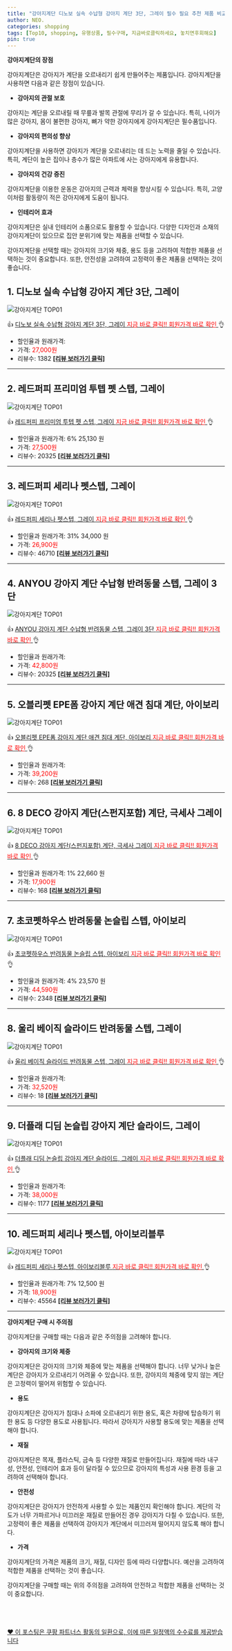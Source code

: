 ```yaml
---
title: "강아지계단 디노보 실속 수납형 강아지 계단 3단, 그레이 필수 필요 추천 제품 비교 최저 가격 비교 장점 구매가이드"
author: NEO.
categories: shopping
tags: [Top10, shopping, 유행상품, 필수구매, 지금바로클릭하세요, 놓치면후회해요]
pin: true
---
```

**강아지계단의 장점**

강아지계단은 강아지가 계단을 오르내리기 쉽게 만들어주는 제품입니다. 강아지계단을 사용하면 다음과 같은 장점이 있습니다.

* **강아지의 관절 보호**

강아지는 계단을 오르내릴 때 무릎과 발목 관절에 무리가 갈 수 있습니다. 특히, 나이가 많은 강아지, 몸이 불편한 강아지, 뼈가 약한 강아지에게 강아지계단은 필수품입니다.

* **강아지의 편의성 향상**

강아지계단을 사용하면 강아지가 계단을 오르내리는 데 드는 노력을 줄일 수 있습니다. 특히, 계단이 높은 집이나 층수가 많은 아파트에 사는 강아지에게 유용합니다.

* **강아지의 건강 증진**

강아지계단을 이용한 운동은 강아지의 근력과 체력을 향상시킬 수 있습니다. 특히, 고양이처럼 활동량이 적은 강아지에게 도움이 됩니다.

* **인테리어 효과**

강아지계단은 실내 인테리어 소품으로도 활용할 수 있습니다. 다양한 디자인과 소재의 강아지계단이 있으므로 집안 분위기에 맞는 제품을 선택할 수 있습니다.

강아지계단을 선택할 때는 강아지의 크기와 체중, 용도 등을 고려하여 적합한 제품을 선택하는 것이 중요합니다. 또한, 안전성을 고려하여 고정력이 좋은 제품을 선택하는 것이 좋습니다.

   

## 1. 디노보 실속 수납형 강아지 계단 3단, 그레이

![강아지계단 TOP01](https://thumbnail10.coupangcdn.com/thumbnails/remote/490x490ex/image/retail/images/789491865325885-c7afbe0e-7599-462f-aa77-3770e7054966.jpg)


👍 [디노보 실속 수납형 강아지 계단 3단, 그레이 <font color=red> 지금 바로 클릭!! 회원가격 바로 확인 </font> ](https://link.coupang.com/re/AFFSDP?lptag=AF3617701&subid=GithubCoopas&pageKey=5716401259&traceid=V0-153&itemId=9547198696&vendorItemId=76831888994) 👌 


- 할인율과 원래가격: 
- 가격: <span style='color:red'>27,000원</span>
- 리뷰수: 1382  [**[리뷰 보러가기 클릭]**](https://link.coupang.com/re/AFFSDP?lptag=AF3617701&subid=GithubCoopas&pageKey=5716401259&traceid=V0-153&itemId=9547198696&vendorItemId=76831888994)

---


   

## 2. 레드퍼피 프리미엄 투텝 펫 스텝, 그레이

![강아지계단 TOP01](https://thumbnail10.coupangcdn.com/thumbnails/remote/490x490ex/image/retail/images/8384874374185749-c39a4e35-7a66-4f0d-8c3c-e52561611548.jpg)


👍 [레드퍼피 프리미엄 투텝 펫 스텝, 그레이 <font color=red> 지금 바로 클릭!! 회원가격 바로 확인 </font> ](https://link.coupang.com/re/AFFSDP?lptag=AF3617701&subid=GithubCoopas&pageKey=85885495&traceid=V0-153&itemId=271237587&vendorItemId=3656552594) 👌 


- 할인율과 원래가격: 6%  25,130   원
- 가격: <span style='color:red'>27,500원</span>
- 리뷰수: 20325  [**[리뷰 보러가기 클릭]**](https://link.coupang.com/re/AFFSDP?lptag=AF3617701&subid=GithubCoopas&pageKey=85885495&traceid=V0-153&itemId=271237587&vendorItemId=3656552594)

---


   

## 3. 레드퍼피 세리나 펫스텝, 그레이

![강아지계단 TOP01](https://thumbnail9.coupangcdn.com/thumbnails/remote/490x490ex/image/retail/images/211717021066769-2e63a1b8-c0f1-4978-9504-a01c77be4686.jpg)


👍 [레드퍼피 세리나 펫스텝, 그레이 <font color=red> 지금 바로 클릭!! 회원가격 바로 확인 </font> ](https://link.coupang.com/re/AFFSDP?lptag=AF3617701&subid=GithubCoopas&pageKey=48683613&traceid=V0-153&itemId=172268852&vendorItemId=3412866349) 👌 


- 할인율과 원래가격: 31%  34,000   원
- 가격: <span style='color:red'>26,900원</span>
- 리뷰수: 46710  [**[리뷰 보러가기 클릭]**](https://link.coupang.com/re/AFFSDP?lptag=AF3617701&subid=GithubCoopas&pageKey=48683613&traceid=V0-153&itemId=172268852&vendorItemId=3412866349)

---


   

## 4. ANYOU 강아지 계단 수납형 반려동물 스텝, 그레이 3단

![강아지계단 TOP01](https://thumbnail7.coupangcdn.com/thumbnails/remote/490x490ex/image/vendor_inventory/d230/1d44d35663ae9a72e5afd2f6e278de2b0a2c050fc0a1cc277bbb52d3ccdb.jpg)


👍 [ANYOU 강아지 계단 수납형 반려동물 스텝, 그레이 3단 <font color=red> 지금 바로 클릭!! 회원가격 바로 확인 </font> ](https://link.coupang.com/re/AFFSDP?lptag=AF3617701&subid=GithubCoopas&pageKey=7456317710&traceid=V0-153&itemId=19423979306&vendorItemId=87287329096) 👌 


- 할인율과 원래가격: 
- 가격: <span style='color:red'>42,800원</span>
- 리뷰수: 20325  [**[리뷰 보러가기 클릭]**](https://link.coupang.com/re/AFFSDP?lptag=AF3617701&subid=GithubCoopas&pageKey=7456317710&traceid=V0-153&itemId=19423979306&vendorItemId=87287329096)

---


   

## 5. 오블리펫 EPE폼 강아지 계단 애견 침대 계단, 아이보리

![강아지계단 TOP01](https://thumbnail10.coupangcdn.com/thumbnails/remote/490x490ex/image/vendor_inventory/7475/1d10918f7e49e2f6487b703dd460d496c1d3eb4aa6559182bc6a92099a99.png)


👍 [오블리펫 EPE폼 강아지 계단 애견 침대 계단, 아이보리 <font color=red> 지금 바로 클릭!! 회원가격 바로 확인 </font> ](https://link.coupang.com/re/AFFSDP?lptag=AF3617701&subid=GithubCoopas&pageKey=7500892281&traceid=V0-153&itemId=19634809159&vendorItemId=86827483471) 👌 


- 할인율과 원래가격: 
- 가격: <span style='color:red'>39,200원</span>
- 리뷰수: 268  [**[리뷰 보러가기 클릭]**](https://link.coupang.com/re/AFFSDP?lptag=AF3617701&subid=GithubCoopas&pageKey=7500892281&traceid=V0-153&itemId=19634809159&vendorItemId=86827483471)

---


   

## 6. 8 DECO 강아지 계단(스펀지포함) 계단, 극세사 그레이

![강아지계단 TOP01](https://thumbnail10.coupangcdn.com/thumbnails/remote/490x490ex/image/vendor_inventory/f109/7addac0f3d733623dd59b72033926a82782bbc2467caf25e244fb105cb23.png)


👍 [8 DECO 강아지 계단(스펀지포함) 계단, 극세사 그레이 <font color=red> 지금 바로 클릭!! 회원가격 바로 확인 </font> ](https://link.coupang.com/re/AFFSDP?lptag=AF3617701&subid=GithubCoopas&pageKey=35328720&traceid=V0-153&itemId=130973185&vendorItemId=71529609918) 👌 


- 할인율과 원래가격: 1%  22,660   원
- 가격: <span style='color:red'>17,900원</span>
- 리뷰수: 168  [**[리뷰 보러가기 클릭]**](https://link.coupang.com/re/AFFSDP?lptag=AF3617701&subid=GithubCoopas&pageKey=35328720&traceid=V0-153&itemId=130973185&vendorItemId=71529609918)

---


   

## 7. 초코펫하우스 반려동물 논슬립 스텝, 아이보리

![강아지계단 TOP01](https://thumbnail10.coupangcdn.com/thumbnails/remote/490x490ex/image/retail/images/1137783238472597-bfaae001-5812-4d6b-85e8-af160c298a03.jpg)


👍 [초코펫하우스 반려동물 논슬립 스텝, 아이보리 <font color=red> 지금 바로 클릭!! 회원가격 바로 확인 </font> ](https://link.coupang.com/re/AFFSDP?lptag=AF3617701&subid=GithubCoopas&pageKey=182331016&traceid=V0-153&itemId=522402982&vendorItemId=4823894234) 👌 


- 할인율과 원래가격: 4%  23,570   원
- 가격: <span style='color:red'>44,590원</span>
- 리뷰수: 2348  [**[리뷰 보러가기 클릭]**](https://link.coupang.com/re/AFFSDP?lptag=AF3617701&subid=GithubCoopas&pageKey=182331016&traceid=V0-153&itemId=522402982&vendorItemId=4823894234)

---


   

## 8. 울리 베이직 슬라이드 반려동물 스텝, 그레이

![강아지계단 TOP01](https://thumbnail8.coupangcdn.com/thumbnails/remote/490x490ex/image/retail/images/2021/05/18/15/0/1caca530-2acb-4458-a41b-9241941e477c.jpg)


👍 [울리 베이직 슬라이드 반려동물 스텝, 그레이 <font color=red> 지금 바로 클릭!! 회원가격 바로 확인 </font> ](https://link.coupang.com/re/AFFSDP?lptag=AF3617701&subid=GithubCoopas&pageKey=5531549686&traceid=V0-153&itemId=8681618783&vendorItemId=75968747989) 👌 


- 할인율과 원래가격: 
- 가격: <span style='color:red'>32,520원</span>
- 리뷰수: 18  [**[리뷰 보러가기 클릭]**](https://link.coupang.com/re/AFFSDP?lptag=AF3617701&subid=GithubCoopas&pageKey=5531549686&traceid=V0-153&itemId=8681618783&vendorItemId=75968747989)

---


   

## 9. 더플래 디딤 논슬립 강아지 계단 슬라이드, 그레이

![강아지계단 TOP01](https://thumbnail10.coupangcdn.com/thumbnails/remote/490x490ex/image/retail/images/961894732410369-8cb6d7ed-de57-441c-a4fb-e3146f8d8ddf.jpg)


👍 [더플래 디딤 논슬립 강아지 계단 슬라이드, 그레이 <font color=red> 지금 바로 클릭!! 회원가격 바로 확인 </font> ](https://link.coupang.com/re/AFFSDP?lptag=AF3617701&subid=GithubCoopas&pageKey=4327997734&traceid=V0-153&itemId=5047299796&vendorItemId=72356799249) 👌 


- 할인율과 원래가격: 
- 가격: <span style='color:red'>38,000원</span>
- 리뷰수: 1177  [**[리뷰 보러가기 클릭]**](https://link.coupang.com/re/AFFSDP?lptag=AF3617701&subid=GithubCoopas&pageKey=4327997734&traceid=V0-153&itemId=5047299796&vendorItemId=72356799249)

---


   

## 10. 레드퍼피 세리나 펫스텝, 아이보리블루

![강아지계단 TOP01](https://thumbnail6.coupangcdn.com/thumbnails/remote/490x490ex/image/product/image/vendoritem/2019/03/26/3412866355/a49b2e8f-06b2-4820-b333-4a2f1dbff994.jpg)


👍 [레드퍼피 세리나 펫스텝, 아이보리블루 <font color=red> 지금 바로 클릭!! 회원가격 바로 확인 </font> ](https://link.coupang.com/re/AFFSDP?lptag=AF3617701&subid=GithubCoopas&pageKey=48683613&traceid=V0-153&itemId=172268861&vendorItemId=3412866355) 👌 


- 할인율과 원래가격: 7%  12,500   원
- 가격: <span style='color:red'>18,900원</span>
- 리뷰수: 45564  [**[리뷰 보러가기 클릭]**](https://link.coupang.com/re/AFFSDP?lptag=AF3617701&subid=GithubCoopas&pageKey=48683613&traceid=V0-153&itemId=172268861&vendorItemId=3412866355)

---
**강아지계단 구매 시 주의점**

강아지계단을 구매할 때는 다음과 같은 주의점을 고려해야 합니다.

* **강아지의 크기와 체중**

강아지계단은 강아지의 크기와 체중에 맞는 제품을 선택해야 합니다. 너무 낮거나 높은 계단은 강아지가 오르내리기 어려울 수 있습니다. 또한, 강아지의 체중에 맞지 않는 계단은 고정력이 떨어져 위험할 수 있습니다.

* **용도**

강아지계단은 강아지가 침대나 소파에 오르내리기 위한 용도, 혹은 차량에 탑승하기 위한 용도 등 다양한 용도로 사용됩니다. 따라서 강아지가 사용할 용도에 맞는 제품을 선택해야 합니다.

* **재질**

강아지계단은 목재, 플라스틱, 금속 등 다양한 재질로 만들어집니다. 재질에 따라 내구성, 안전성, 인테리어 효과 등이 달라질 수 있으므로 강아지의 특성과 사용 환경 등을 고려하여 선택해야 합니다.

* **안전성**

강아지계단은 강아지가 안전하게 사용할 수 있는 제품인지 확인해야 합니다. 계단의 각도가 너무 가파르거나 미끄러운 재질로 만들어진 경우 강아지가 다칠 수 있습니다. 또한, 고정력이 좋은 제품을 선택하여 강아지가 계단에서 미끄러져 떨어지지 않도록 해야 합니다.

* **가격**

강아지계단의 가격은 제품의 크기, 재질, 디자인 등에 따라 다양합니다. 예산을 고려하여 적합한 제품을 선택하는 것이 좋습니다.

강아지계단을 구매할 때는 위의 주의점을 고려하여 안전하고 적합한 제품을 선택하는 것이 중요합니다.<br><br><br><br><br> [ ❤  이 포스팅은 쿠팡 파트너스 활동의 일환으로, 이에 따른 일정액의 수수료를 제공받습니다](https://link.coupang.com/a/bcEFyh)